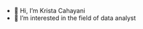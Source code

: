 - 👋 Hi, I’m Krista Cahayani
- 👀 I’m interested in the field of data analyst

<!---
kristata20/kristata20 is a ✨ special ✨ repository because its `README.md` (this file) appears on your GitHub profile.
You can click the Preview link to take a look at your changes.
--->
